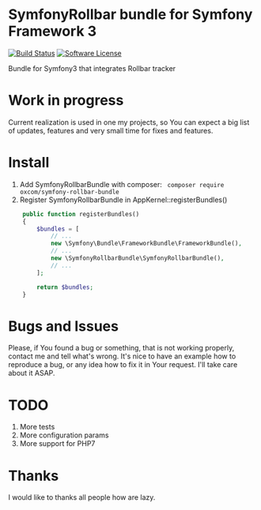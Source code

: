 # SymfonyRollbar bundle for Symfony Framework 3
[![Build Status](https://travis-ci.org/OxCom/symfony3-rollbar-bundle.svg?branch=master)](https://travis-ci.org/OxCom/symfony3-rollbar-bundle)
[![Software License](https://img.shields.io/badge/license-MIT-brightgreen.svg?style=flat-square)](LICENSE)

Bundle for Symfony3 that integrates Rollbar tracker

# Work in progress
Current realization is used in one my projects, so You can expect a big list of updates, features and very small time for fixes and features.

# Install
1. Add SymfonyRollbarBundle with composer: ``` composer require oxcom/symfony-rollbar-bundle```
2. Register SymfonyRollbarBundle in AppKernel::registerBundles()
```php
    public function registerBundles()
    {
        $bundles = [
            // ...
            new \Symfony\Bundle\FrameworkBundle\FrameworkBundle(),
            // ...
            new \SymfonyRollbarBundle\SymfonyRollbarBundle(),
            // ...
        ];

        return $bundles;
    }
```

# Bugs and Issues
Please, if You found a bug or something, that is not working properly, contact me and tell what's wrong. It's nice to have an example how to reproduce a bug, or any idea how to fix it in Your request. I'll take care about it ASAP.

# TODO
1. More tests
2. More configuration params
3. More support for PHP7

# Thanks
I would like to thanks all people how are lazy.
